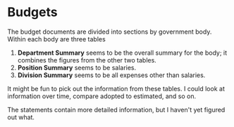 Budgets
=====
The budget documents are divided into sections by government body. Within each
body are three tables

1. **Department Summary** seems to be the overall summary for the body; it
    combines the figures from the other two tables.
2. **Position Summary** seems to be salaries.
3. **Division Summary** seems to be all expenses other than salaries.

It might be fun to pick out the information from these tables. I could look at
information over time, compare adopted to estimated, and so on.

The statements contain more detailed information, but I haven't yet figured out
what.
